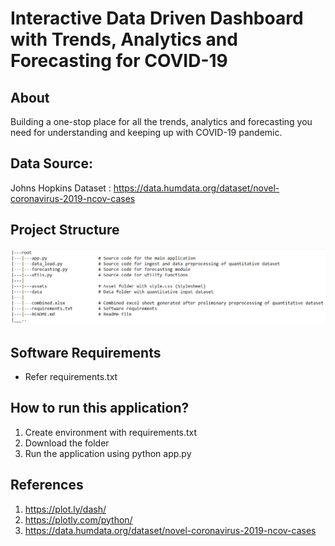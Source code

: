 # Interactive Data Driven Dashboard with  Trends, Analytics and Forecasting for COVID-19

## About
Building a one-stop place for all the trends, analytics and forecasting you need for understanding and keeping up with COVID-19 pandemic.  

## Data Source: 
Johns Hopkins Dataset : https://data.humdata.org/dataset/novel-coronavirus-2019-ncov-cases

## Project Structure

![GitHub Logo](/project.png)


## Software Requirements
- Refer requirements.txt

## How to run this application?

1. Create environment with requirements.txt
1. Download the folder
1. Run the application using python app.py


## References
1. https://plot.ly/dash/
1. https://plotly.com/python/
1. https://data.humdata.org/dataset/novel-coronavirus-2019-ncov-cases

